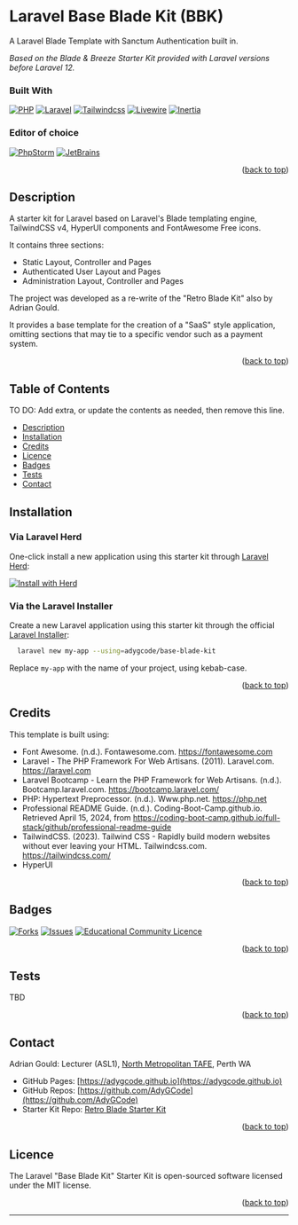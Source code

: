 # Laravel Base Blade Kit (BBK)
<a name="readme-top" id="readme-top"></a>

A Laravel Blade Template with Sanctum Authentication built in.

*Based on the Blade & Breeze Starter Kit provided with Laravel versions before Laravel 12.*

### Built With

[![PHP][Php.com]][Php-url]
[![Laravel][Laravel.com]][Laravel-url]
[![Tailwindcss][Tailwindcss.com]][Tailwindcss-url]
[![Livewire][Livewire.com]][Livewire-url]
[![Inertia][Inertia.com]][Inertia-url]

### Editor of choice

[![PhpStorm][PhpStorm.com]][PhpStorm-url] 
[![JetBrains][JetBrains.com]][JetBrains-url]


<p align="right">(<a href="#readme-top">back to top</a>)</p>



## Description

A starter kit for Laravel based on Laravel's Blade templating engine, TailwindCSS v4, HyperUI components and FontAwesome Free icons.

It contains three sections:

- Static Layout, Controller and Pages
- Authenticated User Layout and Pages
- Administration Layout, Controller and Pages

The project was developed as a re-write of the "Retro Blade Kit" also by Adrian Gould.

It provides a base template for the creation of a "SaaS" style application, omitting sections that may tie to a specific vendor such as a payment system. 


<p align="right">(<a href="#readme-top">back to top</a>)</p>



## Table of Contents

TO DO: Add extra, or update the contents as needed, then remove this line.

- [Description](#description)
- [Installation](#installation)
- [Credits](#credits)
- [Licence](#licence)
- [Badges](#badges)
- [Tests](#tests)
- [Contact](#contact)

## Installation


### Via Laravel Herd

One-click install a new application using this starter kit through [Laravel Herd](https://herd.laravel.com):

<a href="https://herd.laravel.com/new?starter-kit=adygcode/base-blade-kit"><img src="https://img.shields.io/badge/Install%20with%20Herd-fff?logo=laravel&logoColor=f53003" alt="Install with Herd"></a>

### Via the Laravel Installer

Create a new Laravel application using this starter kit through the official [Laravel Installer](https://laravel.com/docs/12.x/installation#installing-php):

```bash
  laravel new my-app --using=adygcode/base-blade-kit
```

Replace `my-app` with the name of your project, using kebab-case.


<p align="right">(<a href="#readme-top">back to top</a>)</p>




## Credits

This template is built using:

- Font Awesome. (n.d.). Fontawesome.com. https://fontawesome.com
- Laravel - The PHP Framework For Web Artisans. (2011). Laravel.com. https://laravel.com
- Laravel Bootcamp - Learn the PHP Framework for Web Artisans. (n.d.). Bootcamp.laravel.com. https://bootcamp.laravel.com/
- PHP: Hypertext Preprocessor. (n.d.). Www.php.net. https://php.net
- Professional README Guide. (n.d.). Coding-Boot-Camp.github.io. Retrieved April 15, 2024, from https://coding-boot-camp.github.io/full-stack/github/professional-readme-guide
- TailwindCSS. (2023). Tailwind CSS - Rapidly build modern websites without ever leaving your HTML. Tailwindcss.com. https://tailwindcss.com/
- HyperUI

<p align="right">(<a href="#readme-top">back to top</a>)</p>



## Badges

[![Forks][forks-shield]][forks-url]
[![Issues][issues-shield]][issues-url]
[![Educational Community Licence][licence-shield]][licence-url]


<p align="right">(<a href="#readme-top">back to top</a>)</p>


## Tests

TBD


<p align="right">(<a href="#readme-top">back to top</a>)</p>


## Contact

Adrian Gould: Lecturer (ASL1), [North Metropolitan TAFE](https://northmetrotafe.wa.edu.au), Perth WA
- GitHub Pages: [https://adygcode.github.io](https://adygcode.github.io)
- GitHub Repos: [https://github.com/AdyGCode](https://github.com/AdyGCode)
- Starter Kit Repo: [Retro Blade Starter Kit](https://github.com/AdyGCode/retro-blade-kit)

<p align="right">(<a href="#readme-top">back to top</a>)</p>



## Licence

The Laravel "Base Blade Kit" Starter Kit is open-sourced software licensed under the MIT license.


<p align="right">(<a href="#readme-top">back to top</a>)</p>



---


[forks-shield]: http://img.shields.io/github/forks/adygcode/base-blade-kit.svg?style=for-the-badge

[forks-url]: https://github.com/AdyGCode/base-blade-kit/network/members

[issues-shield]: http://img.shields.io/github/issues/adygcode/base-blade-kit.svg?style=for-the-badge

[issues-url]: https://github.com/adygcode/base-blade-kit/issues

[licence-shield]: https://img.shields.io/github/license/adygcode/base-blade-kit.svg?style=for-the-badge

[licence-url]: https://github.com/adygcode/base-blade-kit/blob/main/License.md

[product-screenshot]: _docs/images/screenshot.png

[Laravel.com]: https://img.shields.io/badge/Laravel-FF2D20?style=for-the-badge&logo=laravel&logoColor=white

[Laravel-url]: https://laravel.com

[Tailwindcss.com]: https://img.shields.io/badge/Tailwindcss-06B6D4?style=for-the-badge&logo=tailwindcss&logoColor=white

[Tailwindcss-url]: https://tailwindcss.com

[Livewire.com]: https://img.shields.io/badge/Livewire-4E56A6?style=for-the-badge&logo=livewire&logoColor=white

[Livewire-url]: https://livewire.laravel.com

[Inertia.com]: https://img.shields.io/badge/Inertia-9553E9?style=for-the-badge&logo=inertia&logoColor=white

[Inertia-url]: https://inertiajs.com

[Php.com]: https://img.shields.io/badge/Php-777BB4?style=for-the-badge&logo=php&logoColor=white

[Php-url]: https://inertiajs.com

[JetBrains.com]: https://img.shields.io/badge/JetBrains-000000?style=for-the-badge&logo=jetbrains&logoColor=white

[JetBrains-url]: https://jetbrains.com

[PhpStorm.com]: https://img.shields.io/badge/phpstorm-000000?style=for-the-badge&logo=phpstorm&logoColor=white

[PhpStorm-url]: https://www.jetbrains.com/phpstorm/
